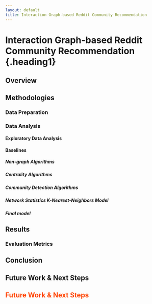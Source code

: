 ```yaml
---
layout: default
title: Interaction Graph-based Reddit Community Recommendation
---
```

<style>
.heading1 {
    color: red;
    font-weight:700;
    font-size: 35px;
}
</style>

# Interaction Graph-based Reddit Community Recommendation {.heading1}
## Overview

## Methodologies
### Data Preparation

### Data Analysis

#### Exploratory Data Analysis

#### Baselines

##### Non-graph Algorithms

##### Centrality Algorithms

##### Community Detection Algorithms

##### Network Statistics K-Nearest-Neighbors Model

##### Final model

## Results

### Evaluation Metrics

## Conclusion

## Future Work & Next Steps

<h2 style="color:#ff4500">
    Future Work & Next Steps
</h2>

